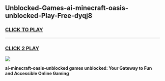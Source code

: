 
## Unblocked-Games-ai-minecraft-oasis-unblocked-Play-Free-dyqj8
<h3>
<a href="https://premium76.site?title=ai-minecraft-oasis-unblocked&ref=20M">CLICK TO PLAY</a></h3>
<hr>

<h3>
<a href="https://premium76.site?title=ai-minecraft-oasis-unblocked&ref=20M">CLICK 2 PLAY</a>
  
</h3>

<a href="https://premium76.site?title=ai-minecraft-oasis-unblocked&ref=19M"><img src="https://clearcache.store/games.png"></a>


**ai-minecraft-oasis-unblocked games unblocked: Your Gateway to Fun and Accessible Online Gaming**
